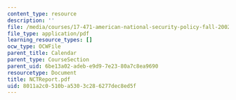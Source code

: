 ```yaml
---
content_type: resource
description: ''
file: /media/courses/17-471-american-national-security-policy-fall-2002/8011a2c0510ba5303c286277dec8ed5f_NCTReport.pdf
file_type: application/pdf
learning_resource_types: []
ocw_type: OCWFile
parent_title: Calendar
parent_type: CourseSection
parent_uid: 6be13a02-adeb-e9d9-7e23-80a7c8ea9690
resourcetype: Document
title: NCTReport.pdf
uid: 8011a2c0-510b-a530-3c28-6277dec8ed5f
---
```

